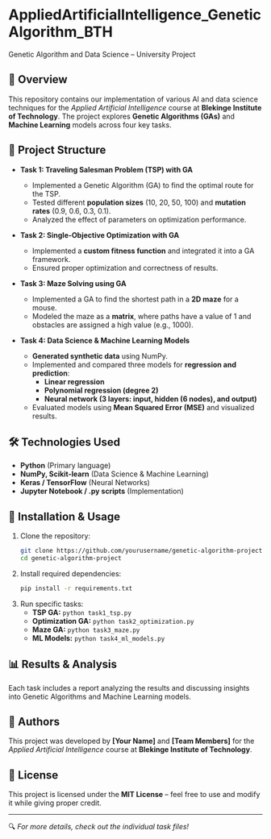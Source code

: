 # AppliedArtificialIntelligence_GeneticAlgorithm_BTH
Genetic Algorithm and Data Science – University Project

## 📌 Overview
This repository contains our implementation of various AI and data science techniques for the *Applied Artificial Intelligence* course at **Blekinge Institute of Technology**. The project explores **Genetic Algorithms (GAs)** and **Machine Learning** models across four key tasks.

## 📂 Project Structure
- **Task 1: Traveling Salesman Problem (TSP) with GA**  
  - Implemented a Genetic Algorithm (GA) to find the optimal route for the TSP.  
  - Tested different **population sizes** (10, 20, 50, 100) and **mutation rates** (0.9, 0.6, 0.3, 0.1).  
  - Analyzed the effect of parameters on optimization performance.

- **Task 2: Single-Objective Optimization with GA**  
  - Implemented a **custom fitness function** and integrated it into a GA framework.
  - Ensured proper optimization and correctness of results.

- **Task 3: Maze Solving using GA**  
  - Implemented a GA to find the shortest path in a **2D maze** for a mouse.  
  - Modeled the maze as a **matrix**, where paths have a value of 1 and obstacles are assigned a high value (e.g., 1000).

- **Task 4: Data Science & Machine Learning Models**  
  - **Generated synthetic data** using NumPy.
  - Implemented and compared three models for **regression and prediction**:
    - **Linear regression**
    - **Polynomial regression (degree 2)**
    - **Neural network (3 layers: input, hidden (6 nodes), and output)**
  - Evaluated models using **Mean Squared Error (MSE)** and visualized results.

## 🛠 Technologies Used
- **Python** (Primary language)
- **NumPy, Scikit-learn** (Data Science & Machine Learning)
- **Keras / TensorFlow** (Neural Networks)
- **Jupyter Notebook / .py scripts** (Implementation)

## 🚀 Installation & Usage
1. Clone the repository:
   ```sh
   git clone https://github.com/yourusername/genetic-algorithm-project.git
   cd genetic-algorithm-project
   ```
2. Install required dependencies:
   ```sh
   pip install -r requirements.txt
   ```
3. Run specific tasks:
   - **TSP GA:** `python task1_tsp.py`
   - **Optimization GA:** `python task2_optimization.py`
   - **Maze GA:** `python task3_maze.py`
   - **ML Models:** `python task4_ml_models.py`

## 📊 Results & Analysis
Each task includes a report analyzing the results and discussing insights into Genetic Algorithms and Machine Learning models.

## 👥 Authors
This project was developed by **[Your Name]** and **[Team Members]** for the *Applied Artificial Intelligence* course at **Blekinge Institute of Technology**.

## 📄 License
This project is licensed under the **MIT License** – feel free to use and modify it while giving proper credit.

---
🔍 *For more details, check out the individual task files!*

